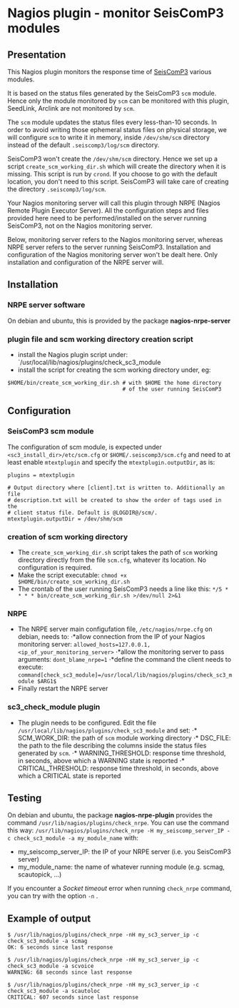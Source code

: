 # Nagios plugin - monitor SeisComP3 modules

## Presentation

This Nagios plugin monitors the response time of
[SeisComP3](https://www.seiscomp3.org/) various modules.

It is based on the status files generated by the SeisComP3 `scm` module.
Hence only the module monitored by `scm` can be monitored with this plugin,
SeedLink, Arclink are not monitored by `scm`.

The `scm` module updates the status files every less-than-10 seconds.
In order to avoid writing those ephemeral status files on physical storage,
we will configure `scm` to write it in memory, inside `/dev/shm/scm` directory
instead of the default `.seiscomp3/log/scm` directory.

SeisComP3 won't create the `/dev/shm/scm` directory. Hence we set up a script
`create_scm_working_dir.sh` which will create the directory when it is missing.
This script is run by `crond`. If you choose to go with the default location,
you don't need to this script. SeisComP3 will take care of creating the
directory `.seiscomp3/log/scm`.

Your Nagios monitoring server will call this plugin through NRPE (Nagios Remote
Plugin Executor Server). All the configuration steps and files provided here
need to be performed/installed on the server running SeisComP3, not on the
Nagios monitoring server.

Below, monitoring server refers to the Nagios monitoring server, whereas
NRPE server refers to the server running SeisComP3. Installation and 
configuration of the Nagios monitoring server won't be dealt here. Only
installation and configuration of the NRPE server will.

## Installation

### NRPE server software

On debian and ubuntu, this is provided by the package **nagios-nrpe-server**

### plugin file and scm working directory creation script

* install the Nagios plugin script under:
`/usr/local/lib/nagios/plugins/check_sc3_module
* install the script for creating the scm working directory under, eg:
```
$HOME/bin/create_scm_working_dir.sh # with $HOME the home directory
                                    # of the user running SeisComP3
```

## Configuration

### SeisComP3 scm module

The configuration of scm module, is expected under
`<sc3_install_dir>/etc/scm.cfg` or `$HOME/.seiscomp3/scm.cfg`
and need to at least enable `mtextplugin` and specify the
`mtextplugin.outputDir`, as is:
```
plugins = mtextplugin

# Output directory where [client].txt is written to. Additionally an file
# description.txt will be created to show the order of tags used in the
# client status file. Default is @LOGDIR@/scm/.
mtextplugin.outputDir = /dev/shm/scm
```

### creation of scm working directory

* The `create_scm_working_dir.sh` script takes the path of `scm` working
directory directly from the file `scm.cfg`, whatever its location. No 
configuration is required.
* Make the script executable:
`chmod +x $HOME/bin/create_scm_working_dir.sh`
* The crontab of the user running SeisComP3 needs a line like this:
`*/5 * * * * bin/create_scm_working_dir.sh >/dev/null 2>&1`

### NRPE

* The NRPE server main configufation file, `/etc/nagios/nrpe.cfg` on debian, needs to:
⋅*allow connection from the IP of your Nagios monitoring server:
`allowed_hosts=127.0.0.1, <ip_of_your_monitoring_server>`
⋅*allow the monitoring server to pass arguments:
`dont_blame_nrpe=1`
⋅*define the command the client needs to execute:
`command[check_sc3_module]=/usr/local/lib/nagios/plugins/check_sc3_module $ARG1$`
* Finally restart the NRPE server

### sc3_check_module plugin

* The plugin needs to be configured. Edit the file `/usr/local/lib/nagios/plugins/check_sc3_module` and set:
⋅* SCM_WORK_DIR: the path of `scm` module working directory
⋅* DSC_FILE: the path to the file describing the columns inside the status files generated by `scm`.
⋅* WARNING_THRESHOLD: response time threshold, in seconds, above which a WARNING state is reported
⋅* CRITICAL_THRESHOLD: response time threshold, in seconds, above which a CRITICAL state is reported

## Testing

On debian and ubuntu, the package **nagios-nrpe-plugin** provides the command `/usr/lib/nagios/plugins/check_nrpe`.
You can use the command this way:
`/usr/lib/nagios/plugins/check_nrpe -H my_seiscomp_server_IP -c check_sc3_module -a my_module_name`
with:
* my_seiscomp_server_IP: the IP of your NRPE server (i.e. you SeisComP3 server)
* my_module_name: the name of whatever running module (e.g. scmag, scautopick, ...)

If you encounter a *Socket timeout* error when running `check_nrpe` command, you can try with the option `-n` .

## Example of output

```
$ /usr/lib/nagios/plugins/check_nrpe -nH my_sc3_server_ip -c check_sc3_module -a scmag
OK: 6 seconds since last response

$ /usr/lib/nagios/plugins/check_nrpe -nH my_sc3_server_ip -c check_sc3_module -a scvoice
WARNING: 68 seconds since last response

$ /usr/lib/nagios/plugins/check_nrpe -nH my_sc3_server_ip -c check_sc3_module -a scautoloc
CRITICAL: 607 seconds since last response
```
